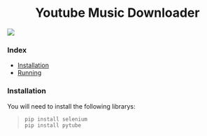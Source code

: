 <h1 align = "center" > Youtube Music Downloader </h1>

![](https://img.shields.io/github/languages/code-size/F1NH4WK/YMD?color=deeppink&style=plastic)

<h3> Index</h3>
<ul>
  <li><a href = '#installation'>Installation</a></li>
  <li><a href = '#running'>Running</a></li>
</ul>
  
<h3 id = 'installation'> Installation</h3>
<p> You will need to install the following librarys:</p>
<blockquote>
  <code>pip install selenium</code><br>
  <code>pip install pytube</code>
</blockquote>
